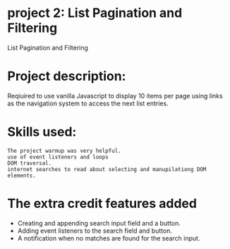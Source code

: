 # project 2: List Pagination and Filtering
 List Pagination and Filtering
# Project description:
Reqiuired to use vanilla Javascript to display 10 items per page using links as the navigation system to
access the next list entries. 

# Skills used:
    The project warmup was very helpful.
    use of event listeners and loops
    DOM traversal.
    internet searches to read about selecting and manupilationg DOM elements.

# The extra credit features added
* Creating and appending search input field and a button.
* Adding event listeners to the search field and button.
* A notification when no matches are found for the search input.